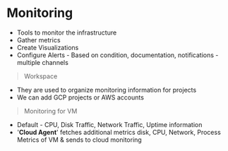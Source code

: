 # Monitoring
- Tools to monitor the infrastructure
- Gather metrics
- Create Visualizations
- Configure Alerts - Based on condition, documentation, notifications - multiple channels

> Workspace
- They are used to organize monitoring information for projects
- We can add GCP projects or AWS accounts

> Monitoring for VM
- Default - CPU, Disk Traffic, Network Traffic, Uptime information
- '**Cloud Agent**' fetches additional metrics disk, CPU, Network, Process Metrics of VM & sends to cloud monitoring
